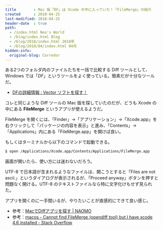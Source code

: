 ```yaml
---
title        : Mac 版「DF」は Xcode の中に入っていた！「FileMerge」の紹介
created      : 2018-04-25
last-modified: 2018-04-25
header-date  : true
path:
  - /index.html Neo's World
  - /blog/index.html Blog
  - /blog/2018/index.html 2018年
  - /blog/2018/04/index.html 04月
hidden-info:
  original-blog: Corredor
---
```


ある2つのフォルダ内のファイルたちを一括で比較する Diff ツールとして、Windows では「*DF*」というツールをよく使っている。簡素だが十分なツールだ。

- [DFの詳細情報 : Vector ソフトを探す！](https://www.vector.co.jp/soft/win95/util/se113286.html)

コレと同じような Diff ツールの Mac 版を探していたのだが、どうも Xcode の中にある **FileMerge** というアプリが使えるようだ。

FileMerge を開くには、「Finder」→「アプリケーション」→「Xcode.app」を右クリックして「パッケージの内容を表示」と進み、「Contents」→「Applications」内にある「FileMerge.app」を開けば良い。

もしくはターミナルから以下のコマンドで起動できる。

```bash
$ open /Applications/Xcode.app/Contents/Applications/FileMerge.app
```

画面が開いたら、使い方には迷わないだろう。

UTF-8 で日本語が含まれるようなファイルは、開こうとすると「Files are not ascii.」というダイアログが表示されるが、「Proceed anyway」ボタンを押すと問題なく開ける。UTF-8 のテキストファイルなら特に文字化けもせず見られた。

アプリを開くのに一手間いるが、やりたいことが直感的にできて良い感じ。

- 参考：[MacでDiffアプリを探す | NAOMO](https://naomo.co.jp/2012/07/mac%E3%81%A7diff%E3%82%A2%E3%83%97%E3%83%AA%E3%82%92%E6%8E%A2%E3%81%99/)
- 参考：[macos - Cannot find FileMerge (opendiff tool) but I have xcode 4.6 installed - Stack Overflow](https://stackoverflow.com/questions/20793384/cannot-find-filemerge-opendiff-tool-but-i-have-xcode-4-6-installed)
